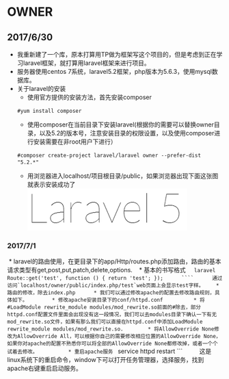 # OWNER
## 2017/6/30
  * 我重新建了一个库，原本打算用TP做为框架写这个项目的，但是考虑到正在学习laravel框架，就打算用laravel框架来进行项目。
  * 服务器使用centos 7系统，laravel5.2框架，php版本为5.6.3，使用mysql数据库。
  * 关于laravel的安装
    * 使用官方提供的安装方法，首先安装composer
    ```
    #yum install composer
    ```
    * 使用composer在当前目录下安装laravel(根据你的需要可以替换owner目录，以及5.2的版本号，注意安装目录的权限设置，以及使用composer进行安装需要在非root用户下进行）
    ```
    #composer create-project laravel/laravel owner --prefer-dist "5.2.*"
    ```
    * 用浏览器进入localhost/项目根目录/public，如果浏览器出现下面这张图就表示安装成功了
    ![](https://github.com/FYKANG/owner/raw/master/githubIMG/laravelCheck.png)
### 2017/7/1
  * laravel的路由使用，在更目录下的app/Http/routes.php添加路由，路由的基本请求类型有get,post,put,patch,delete,options.
    * 基本的书写格式
      ```laravel
      Route::get('test', function () {
      return 'test';
      });
      ````
      通过访问`localhost/owner/public/index.php/test`web页面上会显示test字样。
    * 路由的修改，除去index.php
      * 我们可以通过修改apache的配置去修改路由规则，具体如下。
        * 修改apache安装目录下的conf/httpd.conf
          * 将#LoadModule rewrite_module modules/mod_rewrite.so前面的#除去，部分httpd.conf配置文件里面会出现没有这一段情况，我们可以去modules目录下确认一下有无mod_rewrite.so文件，如果有那么我们可以直接在httpd.conf中添加LoadModule rewrite_module modules/mod_rewrite.so.
        * 将AllowOverride None修改为AllowOverride All，可以根据你自己的需要修改相应位置的AllowOverride None，如果你对apache的配置不熟悉你可以将全部的AllowOverride None都修改掉，或者一个个试着去修改。
          * 重启apache服务
          ```
          service httpd restart
          ```
          这是linux系统下的重启命令，window下可以打开任务管理器，选择服务，找到apache右键重启启动服务。
